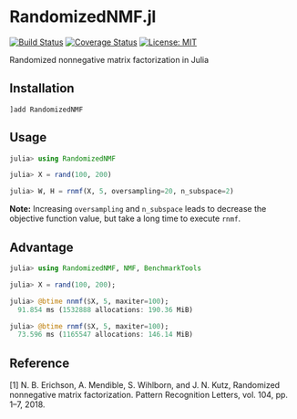 # RandomizedNMF.jl

[![Build Status](https://travis-ci.org/tsano430/RandomizedNMF.jl.svg?branch=main)](https://travis-ci.org/tsano430/RandomizedNMF.jl)
[![Coverage Status](https://coveralls.io/repos/github/tsano430/RandomizedNMF.jl/badge.svg?branch=main)](https://coveralls.io/github/tsano430/RandomizedNMF.jl?branch=main)
[![License: MIT](https://img.shields.io/badge/License-MIT-yellow.svg)](https://opensource.org/licenses/MIT)


Randomized nonnegative matrix factorization in Julia

Installation
------------

```
]add RandomizedNMF
```

Usage
-----

```julia
julia> using RandomizedNMF

julia> X = rand(100, 200)

julia> W, H = rnmf(X, 5, oversampling=20, n_subspace=2)
```

**Note:** Increasing `oversampling` and `n_subspace` leads to decrease the objective function value, but take a long time to execute `rnmf`.

Advantage
---------

```julia
julia> using RandomizedNMF, NMF, BenchmarkTools

julia> X = rand(100, 200);

julia> @btime nnmf($X, 5, maxiter=100);
  91.854 ms (1532888 allocations: 190.36 MiB)

julia> @btime rnmf($X, 5, maxiter=100);
  73.596 ms (1165547 allocations: 146.14 MiB)
```

Reference
---------

[1] N. B. Erichson, A. Mendible, S. Wihlborn, and J. N. Kutz, 
Randomized nonnegative matrix factorization. Pattern Recognition Letters, 
vol. 104, pp. 1–7, 2018.